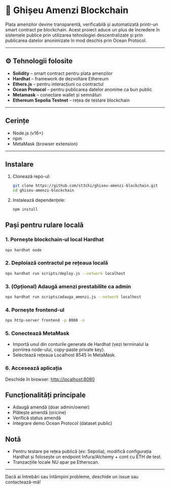 # 🧾 Ghișeu Amenzi Blockchain

Plata amenzilor devine transparentă, verificabilă și automatizată printr-un smart contract pe blockchain. Acest proiect aduce un plus de încredere în sistemele publice prin utilizarea tehnologiei descentralizate și prin publicarea datelor anonimizate în mod deschis prin Ocean Protocol.

---

## ⚙️ Tehnologii folosite

- **Solidity** – smart contract pentru plata amenzilor
- **Hardhat** – framework de dezvoltare Ethereum
- **Ethers.js** – pentru interacțiuni cu contractul
- **Ocean Protocol** – pentru publicarea datelor anonime ca bun public
- **Metamask** – conectare wallet și semnături
- **Ethereum Sepolia Testnet** – rețea de testare blockchain

---

## Cerințe
- Node.js (v16+)
- npm
- MetaMask (browser extension)

---

## Instalare
1. Clonează repo-ul:
   ```sh
   git clone https://github.com/st3chi/ghiseu-amenzi-blockchain.git
   cd ghiseu-amenzi-blockchain
   ```
2. Instalează dependențele:
   ```sh
   npm install
   ```

## Pași pentru rulare locală

### 1. Pornește blockchain-ul local Hardhat
```sh
npx hardhat node
```

### 2. Deploiază contractul pe rețeaua locală
```sh
npx hardhat run scripts/deploy.js --network localhost
```

### 3. (Opțional) Adaugă amenzi prestabilite ca admin
```sh
npx hardhat run scripts/adauga_amenzi.js --network localhost
```

### 4. Pornește frontend-ul
```sh
npx http-server frontend -p 8080 -o
```

### 5. Conectează MetaMask
- Importă unul din conturile generate de Hardhat (vezi terminalul la pornirea node-ului, copy-paste private key).
- Selectează rețeaua Localhost 8545 în MetaMask.

### 6. Accesează aplicația
Deschide în browser: [http://localhost:8080](http://localhost:8080)

## Funcționalități principale
- Adaugă amendă (doar admin/owner)
- Plătește amendă (oricine)
- Verifică status amendă
- Integrare demo Ocean Protocol (dataset public)

## Notă
- Pentru testare pe rețea publică (ex: Sepolia), modifică configurația Hardhat și folosește un endpoint Infura/Alchemy + cont cu ETH de test.
- Tranzacțiile locale NU apar pe Etherscan.

---

Dacă ai întrebări sau întâmpini probleme, deschide un issue sau contactează-mă!
